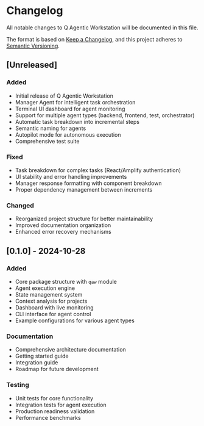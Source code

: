 # Changelog

All notable changes to Q Agentic Workstation will be documented in this file.

The format is based on [Keep a Changelog](https://keepachangelog.com/en/1.0.0/),
and this project adheres to [Semantic Versioning](https://semver.org/spec/v2.0.0.html).

## [Unreleased]

### Added
- Initial release of Q Agentic Workstation
- Manager Agent for intelligent task orchestration
- Terminal UI dashboard for agent monitoring
- Support for multiple agent types (backend, frontend, test, orchestrator)
- Automatic task breakdown into incremental steps
- Semantic naming for agents
- Autopilot mode for autonomous execution
- Comprehensive test suite

### Fixed
- Task breakdown for complex tasks (React/Amplify authentication)
- UI stability and error handling improvements
- Manager response formatting with component breakdown
- Proper dependency management between increments

### Changed
- Reorganized project structure for better maintainability
- Improved documentation organization
- Enhanced error recovery mechanisms

## [0.1.0] - 2024-10-28

### Added
- Core package structure with `qaw` module
- Agent execution engine
- State management system
- Context analysis for projects
- Dashboard with live monitoring
- CLI interface for agent control
- Example configurations for various agent types

### Documentation
- Comprehensive architecture documentation
- Getting started guide
- Integration guide
- Roadmap for future development

### Testing
- Unit tests for core functionality
- Integration tests for agent execution
- Production readiness validation
- Performance benchmarks
